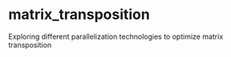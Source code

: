 # matrix_transposition
Exploring different parallelization technologies to optimize matrix transposition
